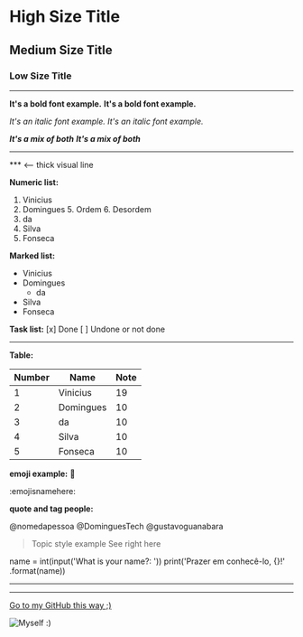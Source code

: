 # High Size Title
## Medium Size Title
### Low Size Title

***

**It's a bold font example.**
__It's a bold font example.__

*It's an italic font example.*
_It's an italic font example._

*__It's a mix of both__*
**_It's a mix of both_**


***
*** <-- thick visual line 

__Numeric list:__
1. Vinicius
2. Domingues
   5. Ordem
   6. Desordem
4. da
5. Silva
6. Fonseca


__Marked list:__
* Vinicius
* Domingues
   * da
* Silva
* Fonseca


__Task list:__
[x] Done
[ ] Undone or not done

***

__Table:__

Number | Name | Note
---    | ---  | ---
1 | Vinicius  | 19
2 | Domingues | 10
3 | da        | 10
4 | Silva     | 10
5 | Fonseca   | 10




__emoji example:__
🤑

:emojisnamehere:




__quote and tag people:__

@nomedapessoa
@DominguesTech
@gustavoguanabara




> Topic style example
> See right here



name = int(input('What is your name?: '))
print('Prazer em conhecê-lo, {}!' .format(name))




***
***

[ Go to my GitHub this way ;) ](https://github.com/DominguesTech)

![ Myself :) ](https://user-images.githubusercontent.com/83507675/138041855-40dd0a7c-90ff-40f8-859c-ca682d0f663e.jpeg)

